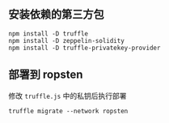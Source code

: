 ## 安装依赖的第三方包

```
npm install -D truffle
npm install -D zeppelin-solidity
npm install -D truffle-privatekey-provider
```

## 部署到 ropsten

修改 `truffle.js` 中的私钥后执行部署

```
truffle migrate --network ropsten
```

